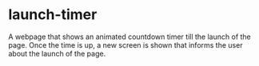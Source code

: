# launch-timer

A webpage that shows an animated countdown timer till the launch of the page. Once the time is up, a new screen is shown that informs the user about the launch of the page.

